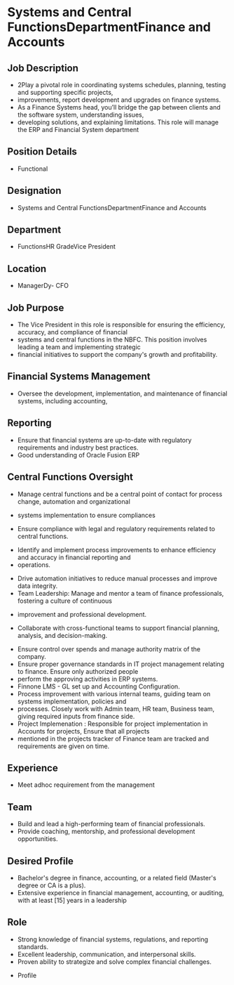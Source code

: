 # Systems and Central FunctionsDepartmentFinance and Accounts

## Job Description

* 2Play a pivotal role in coordinating systems schedules, planning, testing and supporting specific projects,
* improvements, report development and upgrades on finance systems.
* As a Finance Systems head, you’ll bridge the gap between clients and the software system, understanding issues,
* developing solutions, and explaining limitations. This role will manage the ERP and Financial System department

## Position Details

* Functional

## Designation

* Systems and Central FunctionsDepartmentFinance and Accounts

## Department

* FunctionsHR GradeVice President

## Location

* ManagerDy- CFO

## Job Purpose

* The Vice President in this role is responsible for ensuring the efficiency, accuracy, and compliance of financial
* systems and central functions in the NBFC. This position involves leading a team and implementing strategic
* financial initiatives to support the company's growth and profitability.

## Financial Systems Management

- Oversee the development, implementation, and maintenance of financial systems, including accounting,

## Reporting

- Ensure that financial systems are up-to-date with regulatory requirements and industry best practices.
- Good understanding of Oracle Fusion ERP

## Central Functions Oversight

- Manage central functions and be a central point of contact for process change, automation and organizational
* systems implementation to ensure compliances
- Ensure compliance with legal and regulatory requirements related to central functions.
* Identify and implement process improvements to enhance efficiency and accuracy in financial reporting and
* operations.
- Drive automation initiatives to reduce manual processes and improve data integrity.
- Team Leadership: Manage and mentor a team of finance professionals, fostering a culture of continuous
* improvement and professional development.
- Collaborate with cross-functional teams to support financial planning, analysis, and decision-making.
* Ensure control over spends and manage authority matrix of the company.
* Ensure proper governance standards in IT project management relating to finance. Ensure only authorized people
* perform the approving activities in ERP systems.
* Finnone LMS - GL set up and Accounting Configuration.
* Process improvement with various internal teams, guiding team on systems implementation, policies and
* processes. Closely work with Admin team, HR team, Business team, giving required inputs from finance side.
* Project Implemenation :  Responsible for project implementation in Accounts for projects, Ensure that all projects
* mentioned in the projects tracker of Finance team are tracked and requirements are given on time.

## Experience

* Meet adhoc requirement from the management

## Team

- Build and lead a high-performing team of financial professionals.
- Provide coaching, mentorship, and professional development opportunities.

## Desired Profile

- Bachelor's degree in finance, accounting, or a related field (Master's degree or CA is a plus).
- Extensive experience in financial management, accounting, or auditing, with at least [15] years in a leadership

## Role

- Strong knowledge of financial systems, regulations, and reporting standards.
- Excellent leadership, communication, and interpersonal skills.
- Proven ability to strategize and solve complex financial challenges.
* Profile
